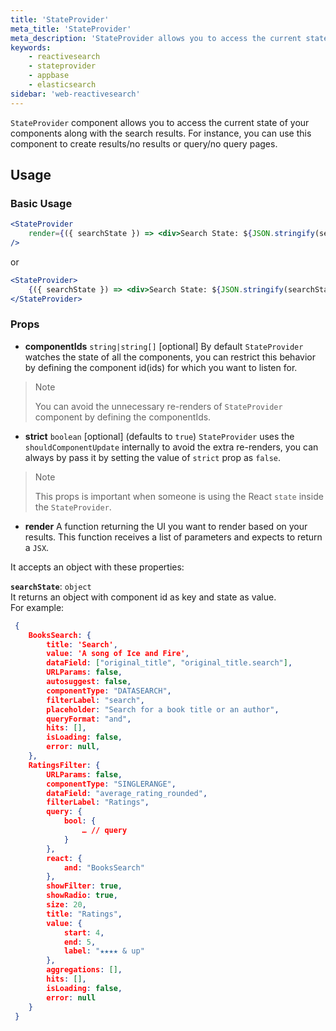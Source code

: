 ```yaml
---
title: 'StateProvider'
meta_title: 'StateProvider'
meta_description: 'StateProvider allows you to access the current state of your components along with the search results.'
keywords:
    - reactivesearch
    - stateprovider
    - appbase
    - elasticsearch
sidebar: 'web-reactivesearch'
---
```


`StateProvider` component allows you to access the current state of your components along with the search results. For instance, you can use this component to create results/no results or query/no query pages.

## Usage

### Basic Usage

```jsx
<StateProvider
	render={({ searchState }) => <div>Search State: ${JSON.stringify(searchState)}</div>}
/>
```

or

```jsx
<StateProvider>
	{({ searchState }) => <div>Search State: ${JSON.stringify(searchState)}</div>}
</StateProvider>
```

### Props

-   **componentIds** `string|string[]` [optional]
    By default `StateProvider` watches the state of all the components, you can restrict this behavior by defining the component id(ids) for which you want to listen for.

<div class="warning">

> Note
>
> You can avoid the unnecessary re-renders of `StateProvider` component by defining the componentIds.

</div>

-   **strict** `boolean` [optional] (defaults to `true`)
    `StateProvider` uses the `shouldComponentUpdate` internally to avoid the extra re-renders, you can always by pass it by setting the value of `strict` prop as `false`.

> Note
>
> This props is important when someone is using the React `state` inside the `StateProvider`.

-   **render**
    A function returning the UI you want to render based on your results. This function receives a list of parameters and expects to return a `JSX`.

It accepts an object with these properties:<br/>

**`searchState`**: `object`<br/>
It returns an object with component id as key and state as value.<br/>
For example:

```json
 {
  	BooksSearch: {
		title: 'Search',
		value: 'A song of Ice and Fire',
		dataField: ["original_title", "original_title.search"],
		URLParams: false,
		autosuggest: false,
		componentType: "DATASEARCH",
		filterLabel: "search",
		placeholder: "Search for a book title or an author",
		queryFormat: "and",
		hits: [],
		isLoading: false,
		error: null,
  	},
  	RatingsFilter: {
		URLParams: false,
		componentType: "SINGLERANGE",
		dataField: "average_rating_rounded",
		filterLabel: "Ratings",
		query: {
			bool: {
				… // query
			}
		},
		react: {
			and: "BooksSearch"
		},
		showFilter: true,
		showRadio: true,
		size: 20,
		title: "Ratings",
		value: {
			start: 4,
			end: 5,
			label: "★★★★ & up"
		},
		aggregations: [],
		hits: [],
		isLoading: false,
		error: null
  	}
 }
```
